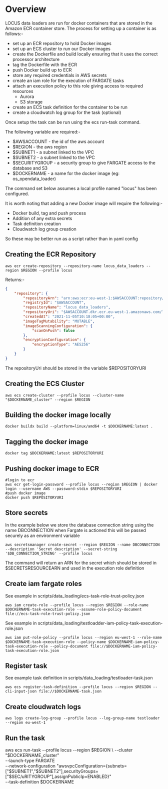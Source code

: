 # Overview

LOCUS data loaders are run for docker containers that are stored in the Amazon ECR container store. The process for setting up a container is as follows:-

- set up an ECR repository to hold Docker images
- set up an ECS cluster to run our Docker images
- create the Dockerfile and build locally ensuring that it uses the correct processor architecture
- tag the Dockerfile with the ECR 
- push Docker build up to ECR
- store any required credentials in AWS secrets
- create an iam role for the execution of FARGATE tasks
- attach an execution policy to this role giving access to required resources
  - Aurora
  - S3 storage
- create an ECS task definition for the container to be run
- create a cloudwatch log group for the task (optional)

Once setup the task can be run using the ecs run-task command. 

The following variable are required:-

- $AWSACCOUNT - the  id of the aws account
- $REGION - the aws region
- $SUBNET1 - a subnet linked to the VPC
- $SUBNET2 - a subnet linked to the VPC
- $SECURITYGROUP - a security group to give FARGATE access to the database and S3
- $DOCKERNAME - a name for the docker image (eg: os_opendata_loader)

The command set below assumes a local profile named "locus" has been configured.

It is worth noting that adding a new Docker image will require the following:-

- Docker build, tag and push process
- Addition of any extra secrets
- Task definition creation
- Cloudwatch log group creation

So these may be better run as a script rather than in yaml config

## Creating the ECR Repository

```shell
aws ecr create-repository --repository-name locus_data_loaders --region $REGION --profile locus
```

Returns:-
```json
{
    "repository": {
        "repositoryArn": "arn:aws:ecr:eu-west-1:$AWSACCOUNT:repository/locus_data_loaders",
        "registryId": "$AWSACCOUNT",
        "repositoryName": "locus_data_loaders",
        "repositoryUri": "$AWSACCOUNT.dkr.ecr.eu-west-1.amazonaws.com/locus_data_loaders",
        "createdAt": "2021-11-05T10:18:05+00:00",
        "imageTagMutability": "MUTABLE",
        "imageScanningConfiguration": {
            "scanOnPush": false
        },
        "encryptionConfiguration": {
            "encryptionType": "AES256"
        }
    }
}
```

The repositoryUri should be stored in the variable $REPOSITORYURI

## Creating the ECS Cluster

```shell
aws ecs create-cluster --profile locus --cluster-name "$DOCKERNAME_cluster" --region $REGION
```

## Building the docker image locally

```shell
docker buildx build --platform=linux/amd64 -t $DOCKERNAME:latest .
```

## Tagging the docker image

```shell
docker tag $DOCKERNAME:latest $REPOSITORYURI
```

## Pushing docker image to ECR

```shell
#login to ecr
aws ecr get-login-password --profile locus --region $REGION | docker login --username AWS --password-stdin $REPOSITORYURI
#push docker image
docker push $REPOSITORYURI
```

## Store secrets 

In the example below we store the database connection string using the name DBCONNECTION when Fargate is actioned this will be passed securely as an environment variable
```shell
aws secretsmanager create-secret --region $REGION --name DBCONNECTION --description 'Secret description' --secret-string '$DB_CONNECTION_STRING' --profile locus
```

The command will return an ARN for the secret which should be stored in $SECRETSRESOURCEARN and used in the execution role definition

## Create iam fargate roles

See example in scripts/data_loading/ecs-task-role-trust-policy.json

```shell
aws iam create-role --profile locus --region $REGION --role-name $DOCKERNAME-task-execution-role --assume-role-policy-document file://ecs-task-role-trust-policy.json
```
See example in scripts/data_loading/testloadder-iam-policy-task-execution-role.json

```shell
aws iam put-role-policy --profile locus --region eu-west-1 --role-name $DOCKERNAME-task-execution-role --policy-name $DOCKERNAME-iam-policy-task-execution-role --policy-document file://$DOCKERNAME-iam-policy-task-execution-role.json
```

## Register task

See example task definition in scripts/data_loading/testloader-task.json

```shell
aws ecs register-task-definition --profile locus --region $REGION --cli-input-json file://$DOCKERNAME-task.json
```


## Create cloudwatch logs

```shell
aws logs create-log-group --profile locus --log-group-name testloader --region eu-west-1
```

## Run the task

aws ecs run-task --profile locus --region $REGION \
--cluster "$DOCKERNAME_cluster" \
--launch-type FARGATE \
--network-configuration "awsvpcConfiguration={subnets=["$SUBNET1","$SUBNET2"],securityGroups=["$SEC/uRITYGROUP"],assignPublicIp=ENABLED}" \
--task-definition $DOCKERNAME
 